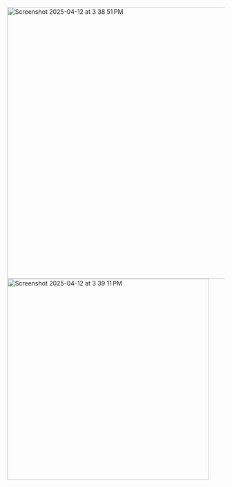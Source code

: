 <img width="630" alt="Screenshot 2025-04-12 at 3 38 51 PM" src="https://github.com/user-attachments/assets/b0d4b042-63c5-423e-8a53-aed33c2cbcbc" />
<img width="467" alt="Screenshot 2025-04-12 at 3 39 11 PM" src="https://github.com/user-attachments/assets/04257a4c-d9f3-4eee-97bc-7a0563c7b7df" />
